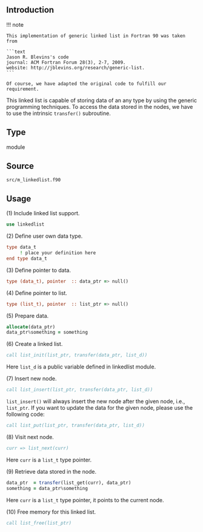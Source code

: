 ## Introduction

!!! note

    This implementation of generic linked list in Fortran 90 was taken from

    ```text
    Jason R. Blevins's code
    journal: ACM Fortran Forum 28(3), 2-7, 2009.
    website: http://jblevins.org/research/generic-list.
    ```

    Of course, we have adapted the original code to fulfill our requirement.

This linked list is capable of storing data of an any type by using the generic programming techniques. To access the data stored in the nodes, we have to use the intrinsic `transfer()` subroutine.

## Type

module

## Source

`src/m_linkedlist.f90`

## Usage

(1) Include linked list support.

```fortran
use linkedlist
```

(2) Define user own data type.

```fortran
type data_t
     ! place your definition here
end type data_t
```

(3) Define pointer to data.

```fortran
type (data_t), pointer  :: data_ptr => null()
```

(4) Define pointer to list.

```fortran
type (list_t), pointer  :: list_ptr => null()
```

(5) Prepare data.

```fortran
allocate(data_ptr)
data_ptr%something = something
```

(6) Create a linked list.

```fortran
call list_init(list_ptr, transfer(data_ptr, list_d))
```

Here `list_d` is a public variable defined in linkedlist module.

(7) Insert new node.

```fortran
call list_insert(list_ptr, transfer(data_ptr, list_d))
```

`list_insert()` will always insert the new node after the given node, i.e., `list_ptr`. If you want to update the data for the given node, please use the following code:

```fortran
call list_put(list_ptr, transfer(data_ptr, list_d))
```

(8) Visit next node.

```fortran
curr => list_next(curr)
```

Here `curr` is a `list_t` type pointer.

(9) Retrieve data stored in the node.

```fortran
data_ptr  = transfer(list_get(curr), data_ptr)
something = data_ptr%something
```

Here `curr` is a `list_t` type pointer, it points to the current node.

(10) Free memory for this linked list.

```fortran
call list_free(list_ptr)
```
